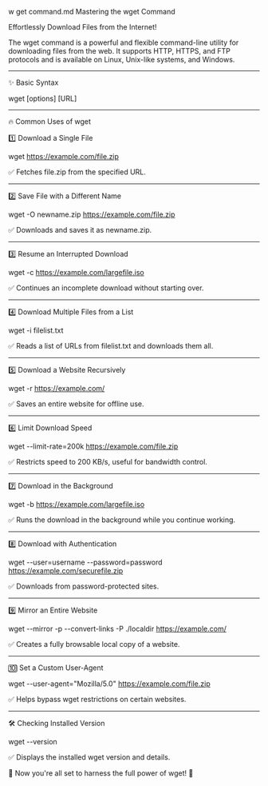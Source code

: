 w get command.md 
Mastering the wget Command

Effortlessly Download Files from the Internet!

The wget command is a powerful and flexible command-line utility for downloading files from the web. It supports HTTP, HTTPS, and FTP protocols and is available on Linux, Unix-like systems, and Windows.


---

✨ Basic Syntax

wget [options] [URL]


---

🔥 Common Uses of wget

1️⃣ Download a Single File

wget https://example.com/file.zip

✅ Fetches file.zip from the specified URL.


---

2️⃣ Save File with a Different Name

wget -O newname.zip https://example.com/file.zip

✅ Downloads and saves it as newname.zip.


---

3️⃣ Resume an Interrupted Download

wget -c https://example.com/largefile.iso

✅ Continues an incomplete download without starting over.


---

4️⃣ Download Multiple Files from a List

wget -i filelist.txt

✅ Reads a list of URLs from filelist.txt and downloads them all.


---

5️⃣ Download a Website Recursively

wget -r https://example.com/

✅ Saves an entire website for offline use.


---

6️⃣ Limit Download Speed

wget --limit-rate=200k https://example.com/file.zip

✅ Restricts speed to 200 KB/s, useful for bandwidth control.


---

7️⃣ Download in the Background

wget -b https://example.com/largefile.iso

✅ Runs the download in the background while you continue working.


---

8️⃣ Download with Authentication

wget --user=username --password=password https://example.com/securefile.zip

✅ Downloads from password-protected sites.


---

9️⃣ Mirror an Entire Website

wget --mirror -p --convert-links -P ./localdir https://example.com/

✅ Creates a fully browsable local copy of a website.


---

🔟 Set a Custom User-Agent

wget --user-agent="Mozilla/5.0" https://example.com/file.zip

✅ Helps bypass wget restrictions on certain websites.


---

🛠 Checking Installed Version

wget --version

✅ Displays the installed wget version and details.

🔹 Now you're all set to harness the full power of wget! 🚀

